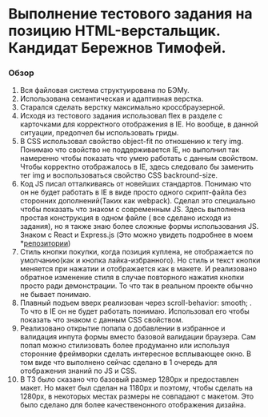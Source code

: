 # Выполнение тестового задания на позицию HTML-верстальщик. Кандидат Бережнов Тимофей.

### Обзор

1. Вся файловая система структуирована по БЭМу.
2. Использована семантическая и адаптивная верстка.
3. Старался сделать верстку максимально кроссбраузерной.
4. Исходя из тестового задания использовал flex в разделе с карточками для корректного отображения в IE. Но вообще, в данной ситуации, предопчел бы использовать гриды.
5. В CSS использовал свойство object-fit по отношению к тегу img. Понимаю что свойство не поддерживается IE, но выполнил так намеренно чтобы показать что умею работать с данным свойством. Чтобы корректно отображалось в IE, здесь следовало бы заменить тег img и воспользоваться свойство CSS backround-size. 
6. Код JS писал отталкиваясь от новейших стандартов. Понимаю что он не будет работать в IE в виде просто одного скрипт-файла без сторонних дополнений(Таких как webpack). Сделал это специально чтобы показать что знаком с современным JS. Здесь выполнена простая конструкция в одном файле ( все сделано исходя из задания), но я также знаю более сложные формы использования JS. Знаком с React и Express.js (Это можно увидеть подробнее в моем *[репозитории](https://github.com/timofeus91)) 
7. Стиль кнопки покупки, когда позиция куплена, не отображается по умолчанию(как и кнопка лайка-избранного). Но стиль и текст кнопки меняется при нажатии и отображается как в макете. И реализовано обратное изменение стиля в случае повторного нажатия кнопки просто ради демонстрации. То что так в реальном проекте обычно не бывает понимаю. 
8. Плавный подъем вверх реализован через scroll-behavior: smooth; . То что в IE он не будет работать понимаю. Использовал его чтобы показать что знаком с данным CSS свойством.
9. Реализовано открытие попапа о добавлении в избранное и валидация инпута формы вместо базовой валидации браузера. Сам попап можно стилизовать более продуманно или используя сторонние фреймворки сделать интересное всплывающее окно. В том виде что выполнено сейчас сделано в 1 очередь для отображения знаний по JS и CSS.
10. В ТЗ было сказано что базовый размер 1280px и предоставлен макет. Но макет был сделан на 1180px и поэтому, чтобы сделать на 1280px, в некоторых местах размеры не совпадают с макетом. Это было сделано для более качественонного отображения дизайна. 